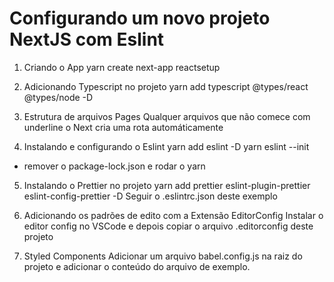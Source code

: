 # Configurando um novo projeto NextJS com Eslint

1. Criando o App
yarn create next-app reactsetup

2. Adicionando Typescript no projeto
yarn add typescript @types/react @types/node -D

3. Estrutura de arquivos Pages
Qualquer arquivos que não comece com underline o Next cria uma rota automáticamente

4. Instalando e configurando o Eslint
yarn add eslint -D
yarn eslint --init
* remover o package-lock.json e rodar o yarn

5. Instalando o Prettier no projeto
yarn add prettier eslint-plugin-prettier eslint-config-prettier -D
Seguir o .eslintrc.json deste exemplo

6. Adicionando os padrões de edito com a Extensão EditorConfig
Instalar o editor config no VSCode e depois copiar o arquivo .editorconfig deste projeto

7. Styled Components
Adicionar um arquivo babel.config.js na raiz do projeto e adicionar o conteúdo do arquivo de exemplo.


